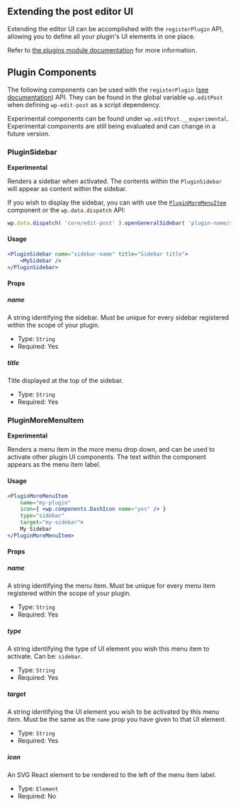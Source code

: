 ## Extending the post editor UI

Extending the editor UI can be accomplished with the `registerPlugin` API, allowing you to define all your plugin's UI elements in one place.

Refer to [the plugins module documentation](../plugins/) for more information.

## Plugin Components

The following components can be used with the `registerPlugin` ([see documentation](../plugins)) API.
They can be found in the global variable `wp.editPost` when defining `wp-edit-post` as a script dependency.

Experimental components can be found under `wp.editPost.__experimental`. Experimental components are still being evaluated and can change in a future version.

### PluginSidebar
**Experimental**

Renders a sidebar when activated. The contents within the `PluginSidebar` will appear as content within the sidebar.

If you wish to display the sidebar, you can with use the [`PluginMoreMenuItem`](#pluginmoremenuitem) component or the `wp.data.dispatch` API:
```js
wp.data.dispatch( 'core/edit-post' ).openGeneralSidebar( 'plugin-name/sidebar-name' );
```

#### Usage

```jsx
<PluginSidebar name="sidebar-name" title="Sidebar title">
	<MySidebar />
</PluginSidebar>
```

#### Props

##### name

A string identifying the sidebar. Must be unique for every sidebar registered within the scope of your plugin.

- Type: `String`
- Required: Yes

##### title

Title displayed at the top of the sidebar.

- Type: `String`
- Required: Yes


### PluginMoreMenuItem
**Experimental**

Renders a menu item in the more menu drop down, and can be used to activate other plugin UI components.
The text within the component appears as the menu item label.

#### Usage

```jsx
<PluginMoreMenuItem
	name="my-plugin"
	icon={ <wp.components.DashIcon name="yes" /> }
	type="sidebar"
	target="my-sidebar">
	My Sidebar
</PluginMoreMenuItem>
```

#### Props

##### name

A string identifying the menu item. Must be unique for every menu item registered within the scope of your plugin.

- Type: `String`
- Required: Yes

##### type

A string identifying the type of UI element you wish this menu item to activate. Can be: `sidebar`.

- Type: `String`
- Required: Yes

##### target

A string identifying the UI element you wish to be activated by this menu item. Must be the same as the `name` prop you have given to that UI element.

- Type: `String`
- Required: Yes

##### icon

An SVG React element to be rendered to the left of the menu item label.

- Type: `Element`
- Required: No


